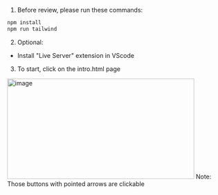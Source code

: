 1) Before review, please run these commands:

```bash
npm install
npm run tailwind
```

2) Optional: 
- Install "Live Server" extension in VScode

3) To start, click on the intro.html page 

<img width="432" height="233" alt="image" src="https://github.com/user-attachments/assets/eac4d641-b2f1-47c9-a75b-dcb9ad3bcba2" />
Note: Those buttons with pointed arrows are clickable
